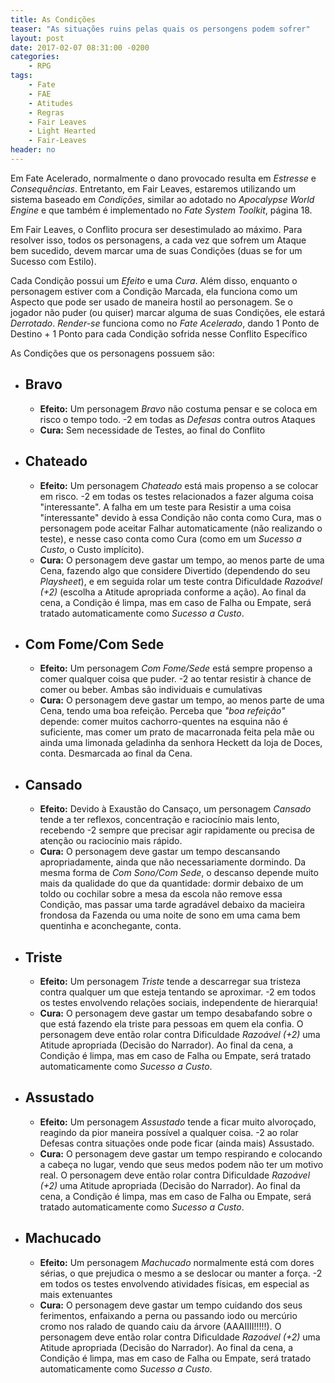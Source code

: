 ```yaml
---
title: As Condições
teaser: "As situações ruins pelas quais os persongens podem sofrer"
layout: post
date: 2017-02-07 08:31:00 -0200
categories: 
    - RPG
tags:
    - Fate
    - FAE
    - Atitudes
    - Regras
    - Fair Leaves
    - Light Hearted
    - Fair-Leaves
header: no
---
```



Em Fate Acelerado, normalmente o dano provocado resulta em _Estresse_ e _Consequências_. Entretanto, em Fair Leaves, estaremos utilizando um sistema baseado em _Condições_, similar ao adotado no _Apocalypse World Engine_ e que também é implementado no _Fate System Toolkit_, página 18.

Em Fair Leaves, o Conflito procura ser desestimulado ao máximo. Para resolver isso, todos os personagens, a cada vez que sofrem um Ataque bem sucedido, devem marcar uma de suas Condições (duas se for um Sucesso com Estilo).

<!-- excerpt -->

Cada Condição possui um _Efeito_ e uma _Cura_. Além disso, enquanto o personagem estiver com a Condição Marcada, ela funciona como um Aspecto que pode ser usado de maneira hostil ao personagem. Se o jogador não puder (ou quiser) marcar alguma de suas Condições, ele estará _Derrotado_. _Render-se_ funciona como no _Fate Acelerado_, dando 1 Ponto de Destino + 1 Ponto para cada Condição sofrida nesse Conflito Específico

As Condições que os personagens possuem são:

+ ## Bravo
	+ __Efeito:__ Um personagem _Bravo_ não costuma pensar e se coloca em risco o tempo todo. -2 em todas as _Defesas_ contra outros Ataques
	+ __Cura:__ Sem necessidade de Testes, ao final do Conflito
+ ## Chateado
	+ __Efeito:__ Um personagem _Chateado_ está mais propenso a se colocar em risco. -2 em todas os testes relacionados a fazer alguma coisa "interessante". A falha em um teste para Resistir a uma coisa "interessante" devido à essa Condição não conta como Cura, mas o personagem pode aceitar Falhar automaticamente (não realizando o teste), e nesse caso conta como Cura (como em um _Sucesso a Custo_, o Custo implícito).
	+ __Cura:__ O personagem deve gastar um tempo, ao menos parte de uma Cena, fazendo algo que considere Divertido (dependendo do seu _Playsheet_), e em seguida rolar um teste contra Dificuldade _Razoável (+2)_ (escolha a Atitude apropriada conforme a ação). Ao final da cena, a Condição é limpa, mas em caso de Falha ou Empate, será tratado automaticamente como _Sucesso a Custo_. 
+ ## Com Fome/Com Sede
	+ __Efeito:__ Um personagem _Com Fome/Sede_ está sempre propenso a comer qualquer coisa que puder. -2 ao tentar resistir à chance de comer ou beber. Ambas são individuais e cumulativas
	+ __Cura:__ O personagem deve gastar um tempo, ao menos parte de uma Cena, tendo uma boa refeição. Perceba que _"boa refeição"_ depende: comer muitos cachorro-quentes na esquina não é suficiente, mas comer um prato de macarronada feita pela mãe ou ainda uma limonada geladinha da senhora Heckett da loja de Doces, conta. Desmarcada ao final da Cena.
+ ## Cansado
	+ __Efeito:__ Devido à Exaustão do Cansaço, um personagem _Cansado_ tende a ter reflexos, concentração e raciocínio mais lento, recebendo -2 sempre que precisar agir rapidamente ou precisa de atenção ou raciocínio mais rápido.
	+ __Cura:__ O personagem deve gastar um tempo descansando apropriadamente, ainda que não necessariamente dormindo. Da mesma forma de _Com Sono/Com Sede_, o descanso depende muito mais da qualidade do que da quantidade: dormir debaixo de um toldo ou cochilar sobre a mesa da escola não remove essa Condição, mas passar uma tarde agradável debaixo da macieira frondosa da Fazenda ou uma noite de sono em uma cama bem quentinha e aconchegante, conta.
+ ## Triste
	+ __Efeito:__ Um personagem _Triste_ tende a descarregar sua tristeza contra qualquer um que esteja tentando se aproximar. -2 em todos os testes envolvendo relações sociais, independente de hierarquia!
	+ __Cura:__ O personagem deve gastar um tempo desabafando sobre o que está fazendo ela triste para pessoas em quem ela confia. O personagem deve então rolar contra Dificuldade _Razoável (+2)_ uma Atitude apropriada (Decisão do Narrador). Ao final da cena, a Condição é limpa, mas em caso de Falha ou Empate, será tratado automaticamente como _Sucesso a Custo_. 
+ ## Assustado
  + __Efeito:__ Um personagem _Assustado_ tende a ficar muito alvoroçado, reagindo da pior maneira possível a qualquer coisa. -2 ao rolar Defesas contra situações onde pode ficar (ainda mais) Assustado.
  + __Cura:__ O personagem deve gastar um tempo respirando e colocando a cabeça no lugar, vendo que seus medos podem não ter um motivo real. O personagem deve então rolar contra Dificuldade _Razoável (+2)_ uma Atitude apropriada (Decisão do Narrador). Ao final da cena, a Condição é limpa, mas em caso de Falha ou Empate, será tratado automaticamente como _Sucesso a Custo_. 
+ ## Machucado
  + __Efeito:__ Um personagem _Machucado_ normalmente está com dores sérias, o que prejudica o mesmo a se deslocar ou manter a força. -2 em todos os testes envolvendo atividades físicas, em especial as mais extenuantes
  + __Cura:__ O personagem deve gastar um tempo cuidando dos seus ferimentos, enfaixando a perna ou passando iodo ou mercúrio cromo nos ralado de quando caiu da árvore (AAAIIII!!!!!). O personagem deve então rolar contra Dificuldade _Razoável (+2)_ uma Atitude apropriada (Decisão do Narrador). Ao final da cena, a Condição é limpa, mas em caso de Falha ou Empate, será tratado automaticamente como _Sucesso a Custo_. 


